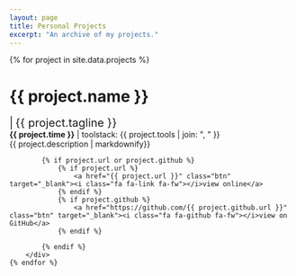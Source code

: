 ```yaml
---
layout: page
title: Personal Projects
excerpt: "An archive of my projects."
---
```


<div id="projects">
	{% for project in site.data.projects %}
		<div class="project">
			<h1>{{ project.name }}</h1> 
			<span class="separator" style="font-size: 20px">|</span>
			<span style="font-size: 20px">{{ project.tagline }}</span>
			<div class="meta">
				<span class="time" style="font-weight: bold">{{ project.time }}</span>
				<span class="toolstack">| toolstack:</span> {{ project.tools | join: ", " }}
			</div>
			<div class="description">{{ project.description | markdownify}}</div>

			{% if project.url or project.github %}
				{% if project.url %}
					<a href="{{ project.url }}" class="btn" target="_blank"><i class="fa fa-link fa-fw"></i>view online</a>
				{% endif %}
				{% if project.github %}
					<a href="https://github.com/{{ project.github.url }}" class="btn" target="_blank"><i class="fa fa-github fa-fw"></i>view on GitHub</a>
				{% endif %}

			{% endif %}
		</div>
	{% endfor %}
</div>

